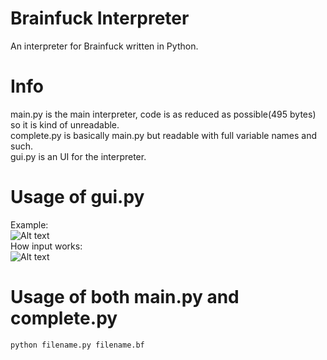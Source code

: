 # Brainfuck Interpreter
An interpreter for Brainfuck written in Python.  

# Info
  
main.py is the main interpreter, code is as reduced as possible(495 bytes) so it is kind of unreadable.  
complete.py is basically main.py but readable with full variable names and such.  
gui.py is an UI for the interpreter.

# Usage of gui.py
Example:  
![Alt text](https://i.imgur.com/DZc2B8V.png)  
How input works:  
![Alt text](https://i.imgur.com/TvQgCYG.png)

# Usage of both main.py and complete.py
```
python filename.py filename.bf
```
